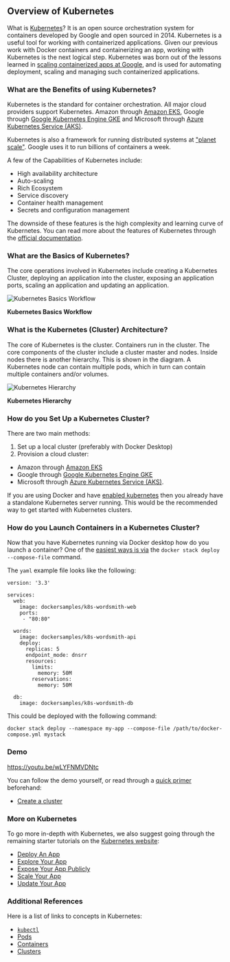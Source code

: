 ## Overview of Kubernetes

What is [Kubernetes](https://github.com/kubernetes/kubernetes)? It is an open source orchestration system for containers developed by Google and open sourced in 2014\. Kubernetes is a useful tool for working with containerized applications. Given our previous work with Docker containers and containerizing an app, working with Kubernetes is the next logical step. Kubernetes was born out of the lessons learned in [scaling containerized apps at Google](https://queue.acm.org/detail.cfm?id=2898444), and is used for automating deployment, scaling and managing such containerized applications.

### What are the Benefits of using Kubernetes?

Kubernetes is the standard for container orchestration. All major cloud providers support Kubernetes. Amazon through [Amazon EKS](https://aws.amazon.com/eks/), Google through [Google Kubernetes Engine GKE](https://cloud.google.com/kubernetes-engine) and Microsoft through [Azure Kubernetes Service (AKS)](https://azure.microsoft.com/en-us/services/kubernetes-service/).

Kubernetes is also a framework for running distributed systems at ["planet scale"](https://kubernetes.io/). Google uses it to run billions of containers a week.

A few of the Capabilities of Kubernetes include:

* High availability architecture
* Auto-scaling
* Rich Ecosystem
* Service discovery
* Container health management
* Secrets and configuration management

The downside of these features is the high complexity and learning curve of Kubernetes. You can read more about the features of Kubernetes through the [official documentation](https://kubernetes.io/docs/home/).

### What are the Basics of Kubernetes?

The core operations involved in Kubernetes include creating a Kubernetes Cluster, deploying an application into the cluster, exposing an application ports, scaling an application and updating an application.

![Kubernetes Basics Workflow](https://video.udacity-data.com/topher/2020/February/5e56b39e_kubernetes-basic-workflow/kubernetes-basic-workflow.png)

**Kubernetes Basics Workflow**

### What is the Kubernetes (Cluster) Architecture?

The core of Kubernetes is the cluster. Containers run in the cluster. The core components of the cluster include a cluster master and nodes. Inside nodes there is another hierarchy. This is shown in the diagram. A Kubernetes node can contain multiple pods, which in turn can contain multiple containers and/or volumes.

![Kubernetes Hierarchy ](https://video.udacity-data.com/topher/2020/February/5e56b3ba_kubernetes-hierarchy/kubernetes-hierarchy.png)

**Kubernetes Hierarchy**

### How do you Set Up a Kubernetes Cluster?

There are two main methods:

1. Set up a local cluster (preferably with Docker Desktop)
2. Provision a cloud cluster:
  * Amazon through [Amazon EKS](https://aws.amazon.com/eks/)
  * Google through [Google Kubernetes Engine GKE](https://cloud.google.com/kubernetes-engine)
  * Microsoft through [Azure Kubernetes Service (AKS)](https://azure.microsoft.com/en-us/services/kubernetes-service/).

If you are using Docker and have [enabled kubernetes](https://docs.docker.com/docker-for-mac/#kubernetes) then you already have a standalone Kubernetes server running. This would be the recommended way to get started with Kubernetes clusters.

### How do you Launch Containers in a Kubernetes Cluster?

Now that you have Kubernetes running via Docker desktop how do you launch a container? One of the [easiest ways is via](https://docs.docker.com/docker-for-mac/kubernetes/) the `docker stack deploy --compose-file` command.

The `yaml` example file looks like the following:

``` 
version: '3.3'

services:
  web:
    image: dockersamples/k8s-wordsmith-web
    ports:
     - "80:80"

  words:
    image: dockersamples/k8s-wordsmith-api
    deploy:
      replicas: 5
      endpoint_mode: dnsrr
      resources:
        limits:
          memory: 50M
        reservations:
          memory: 50M

  db:
    image: dockersamples/k8s-wordsmith-db
```    

This could be deployed with the following command:
    
    docker stack deploy --namespace my-app --compose-file /path/to/docker-compose.yml mystack 

### Demo

https://youtu.be/wLYFNMVDNtc

You can follow the demo yourself, or read through a [quick primer](https://kubernetes.io/docs/tutorials/kubernetes-basics/create-cluster/cluster-intro/) beforehand:

* [Create a cluster](https://kubernetes.io/docs/tutorials/kubernetes-basics/create-cluster/cluster-interactive/)

### More on Kubernetes

To go more in-depth with Kubernetes, we also suggest going through the remaining starter tutorials on the [Kubernetes website](https://kubernetes.io/docs/tutorials/kubernetes-basics/):

* [Deploy An App](https://kubernetes.io/docs/tutorials/kubernetes-basics/deploy-app/deploy-intro/)
* [Explore Your App](https://kubernetes.io/docs/tutorials/kubernetes-basics/explore/explore-intro/)
* [Expose Your App Publicly](https://kubernetes.io/docs/tutorials/kubernetes-basics/expose/expose-intro/)
* [Scale Your App](https://kubernetes.io/docs/tutorials/kubernetes-basics/scale/scale-intro/)
* [Update Your App](https://kubernetes.io/docs/tutorials/kubernetes-basics/scale/scale-intro/)

### Additional References

Here is a list of links to concepts in Kubernetes:

* [`kubectl`](https://kubernetes.io/docs/tasks/tools/install-kubectl/)
* [Pods](https://kubernetes.io/docs/concepts/workloads/pods/pod-overview/)
* [Containers](https://kubernetes.io/docs/concepts/containers/)
* [Clusters](https://kubernetes.io/docs/tutorials/clusters/)

